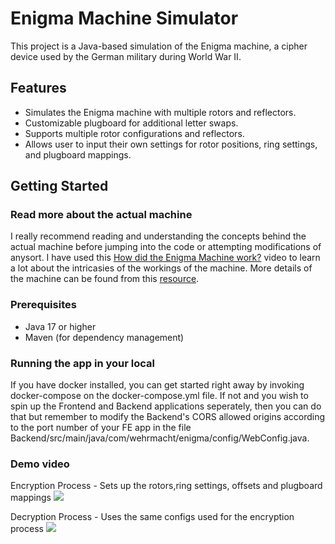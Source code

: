 # Enigma Machine Simulator

This project is a Java-based simulation of the Enigma machine, a cipher device used by the German military during World War II.

## Features

- Simulates the Enigma machine with multiple rotors and reflectors.
- Customizable plugboard for additional letter swaps.
- Supports multiple rotor configurations and reflectors.
- Allows user to input their own settings for rotor positions, ring settings, and plugboard mappings.

## Getting Started

### Read more about the actual machine
I really recommend reading and understanding the concepts behind the actual machine before jumping into the code or attempting modifications of anysort.
I have used this [How did the Enigma Machine work?](https://www.youtube.com/watch?v=ybkkiGtJmkM) video to learn a lot about the intricasies of the workings of the machine.
More details of the machine can be found from this [resource](https://www.cryptomuseum.com/crypto/enigma/working.htm).


### Prerequisites

- Java 17 or higher
- Maven (for dependency management)

### Running the app in your local
If you have docker installed, you can get started right away by invoking docker-compose on the docker-compose.yml file.
If not and you wish to spin up the Frontend and Backend applications seperately, then you can do that but remember to modify the Backend's CORS
allowed origins according to the port number of your FE app in the file Backend/src/main/java/com/wehrmacht/enigma/config/WebConfig.java.

### Demo video

Encryption Process - Sets up the rotors,ring settings, offsets and plugboard mappings
![](./gifs/encryption.gif)



Decryption Process - Uses the same configs used for the encryption process
![](./gifs/decryption.gif)
